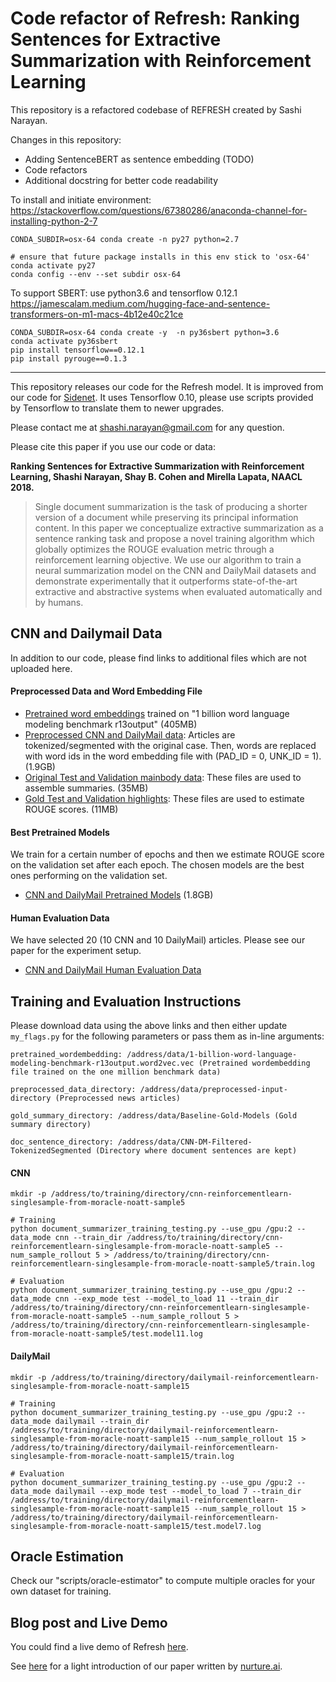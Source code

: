 # Code refactor of Refresh: Ranking Sentences for Extractive Summarization with Reinforcement Learning

This repository is a refactored codebase of REFRESH created by Sashi Narayan.

Changes in this repository:

- Adding SentenceBERT as sentence embedding (TODO)
- Code refactors
- Additional docstring for better code readability

To install and initiate environment:
https://stackoverflow.com/questions/67380286/anaconda-channel-for-installing-python-2-7
```
CONDA_SUBDIR=osx-64 conda create -n py27 python=2.7

# ensure that future package installs in this env stick to 'osx-64'
conda activate py27
conda config --env --set subdir osx-64
```

To support SBERT: use python3.6 and tensorflow 0.12.1
https://jamescalam.medium.com/hugging-face-and-sentence-transformers-on-m1-macs-4b12e40c21ce
```
CONDA_SUBDIR=osx-64 conda create -y  -n py36sbert python=3.6
conda activate py36sbert
pip install tensorflow==0.12.1
pip install pyrouge==0.1.3
```
---

This repository releases our code for the Refresh model. It is improved from our code for [Sidenet](https://github.com/shashiongithub/sidenet). It uses Tensorflow 0.10, please use scripts provided by Tensorflow to translate them to newer upgrades.

Please contact me at shashi.narayan@gmail.com for any question.

Please cite this paper if you use our code or data:

**Ranking Sentences for Extractive Summarization with Reinforcement Learning, Shashi Narayan, Shay B. Cohen and Mirella Lapata, NAACL 2018.**

> Single document summarization is the task of producing a shorter version of a document while preserving its principal information content. In this paper we conceptualize extractive summarization as a sentence ranking task and propose a novel training algorithm which globally optimizes the ROUGE evaluation metric through a reinforcement learning objective. We use our algorithm to train a neural summarization model on the CNN and DailyMail datasets and demonstrate experimentally that it outperforms state-of-the-art extractive and abstractive systems when evaluated automatically and by humans.

## CNN and Dailymail Data

In addition to our code, please find links to additional files which are not uploaded here.

#### Preprocessed Data and Word Embedding File

- [Pretrained word embeddings](http://bollin.inf.ed.ac.uk/public/direct/Refresh-NAACL18-1-billion-benchmark-wordembeddings.tar.gz) trained on "1 billion word language modeling benchmark r13output" (405MB)
- [Preprocessed CNN and DailyMail data](http://bollin.inf.ed.ac.uk/public/direct/Refresh-NAACL18-preprocessed-input-data.tar.gz): Articles are tokenized/segmented with the original case. Then, words are replaced with word ids in the word embedding file with (PAD_ID = 0, UNK_ID = 1). (1.9GB)
- [Original Test and Validation mainbody data](http://bollin.inf.ed.ac.uk/public/direct/Refresh-NAACL18-CNN-DM-Filtered-TokenizedSegmented.tar.gz): These files are used to assemble summaries. (35MB)
- [Gold Test and Validation highlights](http://bollin.inf.ed.ac.uk/public/direct/Refresh-NAACL18-baseline-gold-data.tar.gz): These files are used to estimate ROUGE scores. (11MB)

#### Best Pretrained Models

We train for a certain number of epochs and then we estimate ROUGE score on the validation set after each epoch. The chosen models are the best ones performing on the validation set.

- [CNN and DailyMail Pretrained Models](http://bollin.inf.ed.ac.uk/public/direct/Refresh-NAACL18-pretrained-models.tar.gz) (1.8GB)

#### Human Evaluation Data

We have selected 20 (10 CNN and 10 DailyMail) articles. Please see our paper for the experiment setup.

- [CNN and DailyMail Human Evaluation Data](http://bollin.inf.ed.ac.uk/public/direct/Refresh-NAACL18-human-evaluations.tar.gz)

## Training and Evaluation Instructions

Please download data using the above links and then either update `my_flags.py` for the following parameters or pass them as in-line arguments:

```
pretrained_wordembedding: /address/data/1-billion-word-language-modeling-benchmark-r13output.word2vec.vec (Pretrained wordembedding file trained on the one million benchmark data)

preprocessed_data_directory: /address/data/preprocessed-input-directory (Preprocessed news articles)

gold_summary_directory: /address/data/Baseline-Gold-Models (Gold summary directory)

doc_sentence_directory: /address/data/CNN-DM-Filtered-TokenizedSegmented (Directory where document sentences are kept)
```

#### CNN

```
mkdir -p /address/to/training/directory/cnn-reinforcementlearn-singlesample-from-moracle-noatt-sample5

# Training
python document_summarizer_training_testing.py --use_gpu /gpu:2 --data_mode cnn --train_dir /address/to/training/directory/cnn-reinforcementlearn-singlesample-from-moracle-noatt-sample5 --num_sample_rollout 5 > /address/to/training/directory/cnn-reinforcementlearn-singlesample-from-moracle-noatt-sample5/train.log

# Evaluation
python document_summarizer_training_testing.py --use_gpu /gpu:2 --data_mode cnn --exp_mode test --model_to_load 11 --train_dir /address/to/training/directory/cnn-reinforcementlearn-singlesample-from-moracle-noatt-sample5 --num_sample_rollout 5 > /address/to/training/directory/cnn-reinforcementlearn-singlesample-from-moracle-noatt-sample5/test.model11.log
```

#### DailyMail

```
mkdir -p /address/to/training/directory/dailymail-reinforcementlearn-singlesample-from-moracle-noatt-sample15

# Training
python document_summarizer_training_testing.py --use_gpu /gpu:2 --data_mode dailymail --train_dir /address/to/training/directory/dailymail-reinforcementlearn-singlesample-from-moracle-noatt-sample15 --num_sample_rollout 15 > /address/to/training/directory/dailymail-reinforcementlearn-singlesample-from-moracle-noatt-sample15/train.log

# Evaluation
python document_summarizer_training_testing.py --use_gpu /gpu:2 --data_mode dailymail --exp_mode test --model_to_load 7 --train_dir /address/to/training/directory/dailymail-reinforcementlearn-singlesample-from-moracle-noatt-sample15 --num_sample_rollout 15 > /address/to/training/directory/dailymail-reinforcementlearn-singlesample-from-moracle-noatt-sample15/test.model7.log
```

## Oracle Estimation

Check our "scripts/oracle-estimator" to compute multiple oracles for your own dataset for training.

## Blog post and Live Demo

You could find a live demo of Refresh [here](http://kinloch.inf.ed.ac.uk/sidenet.html).

See [here](https://nurture.ai/p/e5c2a653-404a-4af8-b35f-e9e0d17fd272) for a light introduction of our paper written by [nurture.ai](https://nurture.ai).
